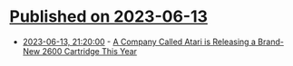 # [Published on 2023-06-13](index.md)

* [2023-06-13, 21:20:00](https://it.slashdot.org/story/23/06/13/1859230/a-company-called-atari-is-releasing-a-brand-new-2600-cartridge-this-year?utm_source=rss1.0mainlinkanon&utm_medium=feed) - [A Company Called Atari is Releasing a Brand-New 2600 Cartridge This Year](https://it.slashdot.org/story/23/06/13/1859230/a-company-called-atari-is-releasing-a-brand-new-2600-cartridge-this-year?utm_source=rss1.0mainlinkanon&utm_medium=feed)
